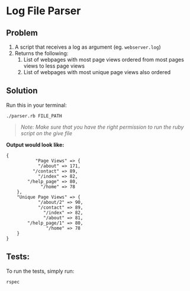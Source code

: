 # Log File Parser

## Problem

1. A script that receives a log as argument (eg. `webserver.log`)
2. Returns the following:
   1. List of webpages with most page views ordered from most pages views to less page views
   2. List of webpages with most unique page views also ordered



## Solution

Run this in your terminal:

```
./parser.rb FILE_PATH
```

> *Note: Make sure that you have the right permission to run the ruby script on the give file*

**Output would look like:**
```
{
           "Page Views" => {
            "/about" => 171,
          "/contact" => 89,
            "/index" => 82,
        "/help_page" => 80,
             "/home" => 78
    },
    "Unique Page Views" => {
            "/about/2" => 90,
            "/contact" => 89,
              "/index" => 82,
              "/about" => 81,
        "/help_page/1" => 80,
               "/home" => 78
    }
}
```

## Tests:
To run the tests, simply run:

```
rspec
```
